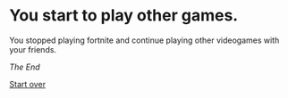 # You start to play other games. 

You stopped playing fortnite and continue playing other videogames with your friends. 

*The End* 

[Start over](../wake-up.md)